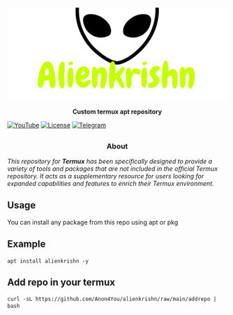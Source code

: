 <p align="center">
  <img src="Img/img.png">
</p>

<p align="center"><b> Custom termux apt repository  </b></p>

[![YouTube](https://img.shields.io/badge/You-Tube-red)](https://youtube.com/@alienkrishnorg) [![License](https://img.shields.io/badge/Licenese-MIT-blue.svg?longCache=true&style=flat)](https://github.com/Anon4You/Venom/blob/main/LICENSE) [![Telegram](https://img.shields.io/badge/Telegram-join-green)](https://t.me/nullxvoid) 

##
<h3><p align="center">About</p></h3>
<i>This repository for <b>Termux</b> has been specifically designed to provide a variety of tools and packages that are not included in the official Termux repository. It acts as a supplementary resource for users looking for expanded capabilities and features to enrich their Termux environment.</i>


## Usage 
You can install any package from this repo using apt or pkg
## Example
```
apt install alienkrishn -y
```

## Add repo in your termux
```shell
curl -sL https://github.com/Anon4You/alienkrishn/raw/main/addrepo | bash
```

